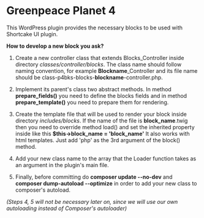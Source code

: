 # Greenpeace Planet 4

This WordPress plugin provides the necessary blocks to be used with Shortcake UI plugin.

**How to develop a new block you ask?**

1. Create a new controller class that extends Blocks_Controller inside directory _classes/controller/blocks_. The class name should follow naming convention, for example **Blockname**_Controller and its file name should be class-p4bks-blocks-**blockname**-controller.php. 

2. Implement its parent's class two abstract methods. In method **prepare_fields()** you need to define the blocks fields and in method **prepare_template()** you need to prepare them for rendering.

3. Create the template file that will be used to render your block inside directory _includes/blocks_. If the name of the file is **block_name**.twig then
you need to override method load() and set the inherited property inside like this **$this->block_name = 'block_name'** It also works with html templates. Just add 'php' as the 3rd argument of the block() method.

4. Add your new class name to the array that the Loader function takes as an argument in the plugin's main file.

5. Finally, before committing do **composer update --no-dev** and **composer dump-autoload --optimize** in order to add your new class to composer's autoload.

_(Steps 4, 5 will not be necessary later on, since we will use our own autoloading instead of Composer's autoloader)_
